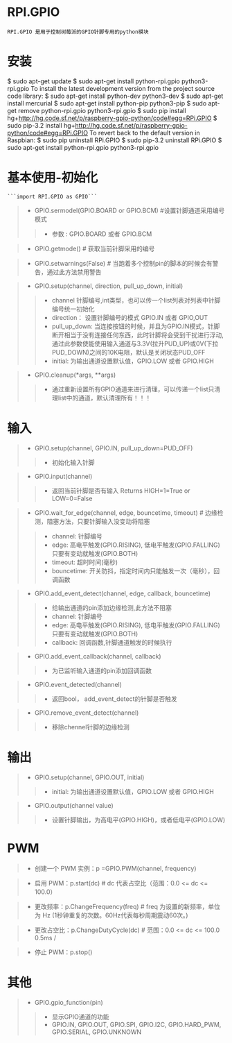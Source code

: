 # RPI.GPIO
    RPI.GPIO 是用于控制树莓派的GPIO针脚专用的python模块
# 安装
$ sudo apt-get update
$ sudo apt-get install python-rpi.gpio python3-rpi.gpio
To install the latest development version from the project source code library:
$ sudo apt-get install python-dev python3-dev
$ sudo apt-get install mercurial
$ sudo apt-get install python-pip python3-pip
$ sudo apt-get remove python-rpi.gpio python3-rpi.gpio
$ sudo pip install hg+http://hg.code.sf.net/p/raspberry-gpio-python/code#egg=RPi.GPIO
$ sudo pip-3.2 install hg+http://hg.code.sf.net/p/raspberry-gpio-python/code#egg=RPi.GPIO
To revert back to the default version in Raspbian:
$ sudo pip uninstall RPi.GPIO
$ sudo pip-3.2 uninstall RPi.GPIO
$ sudo apt-get install python-rpi.gpio python3-rpi.gpio

# 基本使用-初始化
    ```import RPI.GPIO as GPIO```

>- GPIO.sermodel(GPIO.BOARD or GPIO.BCM) #设置针脚通道采用编号模式
>>- 参数 : GPIO.BOARD 或者 GPIO.BCM

>- GPIO.getmode() # 获取当前针脚采用的编号

>- GPIO.setwarnings(False) # 当跑着多个控制pin的脚本的时候会有警告，通过此方法禁用警告

>- GPIO.setup(channel, direction, pull_up_down, initial)
>>- channel 针脚编号,int类型，也可以传一个list列表对列表中针脚编号统一初始化
>>- direction： 设置针脚编号的模式 GPIO.IN 或者 GPIO,OUT
>>- pull_up_down: 当连接按钮的时候，并且为GPIO.IN模式，针脚断开相当于没有连接任何东西，此时针脚将会受到干扰进行浮动,通过此参数使能使用输入通道与3.3V(拉升PUD_UP)或0V(下拉PUD_DOWN)之间的10K电阻，默认是关闭状态PUD_OFF
>>- initial: 为输出通道设置默认值，GPIO.LOW 或者 GPIO.HIGH

>- GPIO.cleanup(*args, **args)
>>- 通过重新设置所有GPIO通道来进行清理，可以传递一个list只清理list中的通道，默认清理所有！！！

# 输入
>- GPIO.setup(channel, GPIO.IN, pull_up_down=PUD_OFF)
>>- 初始化输入针脚

>- GPIO.input(channel)
>>- 返回当前针脚是否有输入 Returns HIGH=1=True or LOW=0=False

>- GPIO.wait_for_edge(channel, edge, bouncetime, timeout) # 边缘检测，阻塞方法，只要针脚输入没变动将阻塞
>>- channel: 针脚编号
>>- edge: 高电平触发(GPIO.RISING), 低电平触发(GPIO.FALLING)  只要有变动就触发(GPIO.BOTH)
>>- timeout: 超时时间(毫秒)
>>- bouncetime: 开关防抖，指定时间内只能触发一次（毫秒），回调函数

>- GPIO.add_event_detect(channel, edge, callback, bouncetime)
>>- 给输出通道的pin添加边缘检测,此方法不阻塞
>>- channel: 针脚编号
>>- edge: 高电平触发(GPIO.RISING), 低电平触发(GPIO.FALLING)  只要有变动就触发(GPIO.BOTH)
>>- callback: 回调函数,针脚通道触发的时候执行

>- GPIO.add_event_callback(channel, callback)
>>- 为已监听输入通道的pin添加回调函数

>- GPIO.event_detected(channel)
>>- 返回bool， add_event_detect的针脚是否触发

>- GPIO.remove_event_detect(channel)
>>- 移除chennel针脚的边缘检测

# 输出
>- GPIO.setup(channel, GPIO.OUT, initial)
>>- initial: 为输出通道设置默认值，GPIO.LOW 或者 GPIO.HIGH

>- GPIO.output(channel value)
>>- 设置针脚输出，为高电平(GPIO.HIGH)，或者低电平(GPIO.LOW)

# PWM
>- 创建一个 PWM 实例：p =GPIO.PWM(channel, frequency)

>- 启用 PWM：p.start(dc) # dc 代表占空比（范围：0.0 <= dc <= 100.0）

>- 更改频率：p.ChangeFrequency(freq) # freq 为设置的新频率，单位为 Hz (1秒钟重复的次数。60Hz代表每秒周期震动60次。)

>- 更改占空比：p.ChangeDutyCycle(dc) # 范围：0.0 <= dc <= 100.0
0.5ms /

>- 停止 PWM：p.stop()
# 其他
>- GPIO.gpio_function(pin)
>>- 显示GPIO通道的功能
>>- GPIO.IN, GPIO.OUT, GPIO.SPI, GPIO.I2C, GPIO.HARD_PWM, GPIO.SERIAL, GPIO.UNKNOWN
